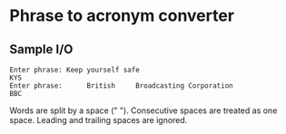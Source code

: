 # Phrase to acronym converter

## Sample I/O
```
Enter phrase: Keep yourself safe
KYS
Enter phrase:      British     Broadcasting Corporation   
BBC
```

Words are split by a space (" "). Consecutive spaces are treated as one space. Leading and trailing spaces are ignored.
